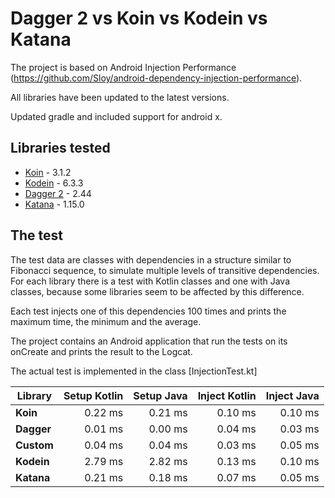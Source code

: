# Dagger 2 vs Koin vs Kodein vs Katana

The project is based on Android Injection Performance (https://github.com/Sloy/android-dependency-injection-performance). 

All libraries have been updated to the latest versions. 

Updated gradle and included support for android x.


## Libraries tested
- [Koin](https://insert-koin.io/) - 3.1.2
- [Kodein](http://kodein.org/Kodein-DI/) - 6.3.3
- [Dagger 2](https://google.github.io/dagger/) - 2.44
- [Katana](https://github.com/rewe-digital-incubator/katana/) - 1.15.0
 
 
## The test
The test data are classes with dependencies in a structure similar to Fibonacci sequence, to simulate multiple levels of transitive dependencies.
For each library there is a test with Kotlin classes and one with Java classes, because some libraries seem to be affected by this difference.

Each test injects one of this dependencies 100 times and prints the maximum time, the minimum and the average.

The project contains an Android application that run the tests on its onCreate and prints the result to the Logcat.

The actual test is implemented in the class [InjectionTest.kt]


Library | Setup Kotlin | Setup Java | Inject Kotlin | Inject Java
--- | ---:| ---:| ---:| ---:
**Koin** | 0.22 ms | 0.21 ms  | 0.10 ms | 0.10 ms
**Dagger** | 0.01 ms | 0.00 ms  | 0.04 ms | 0.03 ms
**Custom** | 0.04 ms | 0.04 ms  | 0.03 ms | 0.05 ms
**Kodein** | 2.79 ms | 2.82 ms  | 0.13 ms | 0.10 ms
**Katana** | 0.21 ms | 0.18 ms  | 0.07 ms | 0.05 ms
